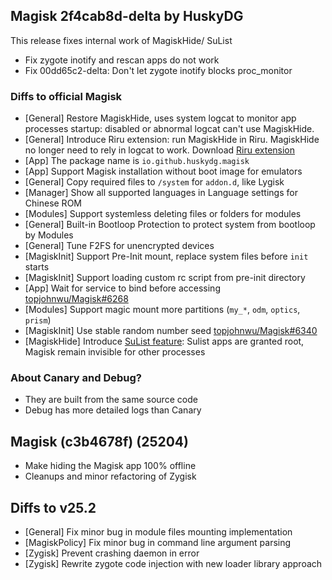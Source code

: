 ## Magisk 2f4cab8d-delta by HuskyDG

This release fixes internal work of MagiskHide/ SuList
- Fix zygote inotify and rescan apps do not work
- Fix 00dd65c2-delta: Don't let zygote inotify blocks proc_monitor

### Diffs to official Magisk

- [General] Restore MagiskHide, uses system logcat to monitor app processes startup: disabled or abnormal logcat can't use MagiskHide.
- [General] Introduce Riru extension: run MagiskHide in Riru. MagiskHide no longer need to rely in logcat to work. Download [Riru extension](https://github.com/HuskyDG/riru-unshare/releases/latest)
- [App] The package name is `io.github.huskydg.magisk`
- [App] Support Magisk installation without boot image for emulators
- [General] Copy required files to `/system` for `addon.d`, like Lygisk
- [Manager] Show all supported languages in Language settings for Chinese ROM
- [Modules] Support systemless deleting files or folders for modules
- [General] Built-in Bootloop Protection to protect system from bootloop by Modules
- [General] Tune F2FS for unencrypted devices
- [MagiskInit] Support Pre-Init mount, replace system files before `init` starts
- [MagiskInit] Support loading custom rc script from pre-init directory
- [App] Wait for service to bind before accessing [topjohnwu/Magisk#6268](https://github.com/topjohnwu/Magisk/pull/6268)
- [Modules] Support magic mount more partitions (`my_*`, `odm`, `optics`, `prism`)
- [MagiskInit] Use stable random number seed [topjohnwu/Magisk#6340](https://github.com/topjohnwu/Magisk/pull/6340)
- [MagiskHide] Introduce [SuList feature](https://huskydg.github.io/magisk-files/docs/sulist): Sulist apps are granted root, Magisk remain invisible for other processes

### About Canary and Debug?

- They are built from the same source code
- Debug has more detailed logs than Canary

## Magisk (c3b4678f) (25204)

- Make hiding the Magisk app 100% offline
- Cleanups and minor refactoring of Zygisk

## Diffs to v25.2

- [General] Fix minor bug in module files mounting implementation
- [MagiskPolicy] Fix minor bug in command line argument parsing
- [Zygisk] Prevent crashing daemon in error
- [Zygisk] Rewrite zygote code injection with new loader library approach